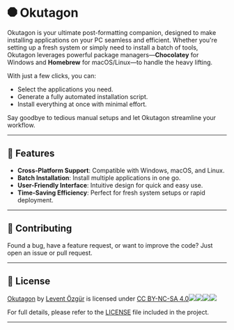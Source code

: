 # &#11203; Okutagon  

Okutagon is your ultimate post-formatting companion, designed to make installing applications on your PC seamless and efficient. Whether you're setting up a fresh system or simply need to install a batch of tools, Okutagon leverages powerful package managers—**Chocolatey** for Windows and **Homebrew** for macOS/Linux—to handle the heavy lifting.  

With just a few clicks, you can:  
- Select the applications you need.  
- Generate a fully automated installation script.  
- Install everything at once with minimal effort.  

Say goodbye to tedious manual setups and let Okutagon streamline your workflow.  

---

## 🚀 Features  

- **Cross-Platform Support**: Compatible with Windows, macOS, and Linux.  
- **Batch Installation**: Install multiple applications in one go.  
- **User-Friendly Interface**: Intuitive design for quick and easy use.  
- **Time-Saving Efficiency**: Perfect for fresh system setups or rapid deployment.  

---

## 🤝 Contributing  

Found a bug, have a feature request, or want to improve the code? Just open an issue or pull request.

---

## 📄 License  

 [Okutagon](https://okutagon.netlify.app) by [Levent Özgür](https://github.com/levent1ozgur) is licensed under [CC BY-NC-SA 4.0![](https://mirrors.creativecommons.org/presskit/icons/cc.svg?ref=chooser-v1)![](https://mirrors.creativecommons.org/presskit/icons/by.svg?ref=chooser-v1)![](https://mirrors.creativecommons.org/presskit/icons/nc.svg?ref=chooser-v1)![](https://mirrors.creativecommons.org/presskit/icons/sa.svg?ref=chooser-v1)](https://creativecommons.org/licenses/by-nc-sa/4.0/?ref=chooser-v1) 

For full details, please refer to the [LICENSE](./LICENSE) file included in the project.  

---


